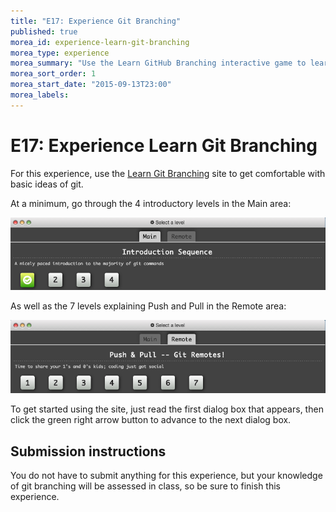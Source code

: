 ```yaml
---
title: "E17: Experience Git Branching"
published: true
morea_id: experience-learn-git-branching
morea_type: experience
morea_summary: "Use the Learn GitHub Branching interactive game to learn about Git"
morea_sort_order: 1
morea_start_date: "2015-09-13T23:00"
morea_labels:
---
```


# E17: Experience Learn Git Branching

For this experience, use the [Learn Git Branching](http://pcottle.github.io/learnGitBranching/) site to get comfortable with basic ideas of git.

At a minimum, go through the 4 introductory levels in the Main area:

![main](learngitbranching-main.png)

As well as the 7 levels explaining Push and Pull in the Remote area:

![main](learngitbranching-remote.png)

To get started using the site, just read the first dialog box that appears, then click the green right arrow button to advance to the next dialog box.

## Submission instructions

You do not have to submit anything for this experience, but your knowledge of git branching will be assessed in class, so be sure to finish this experience.





